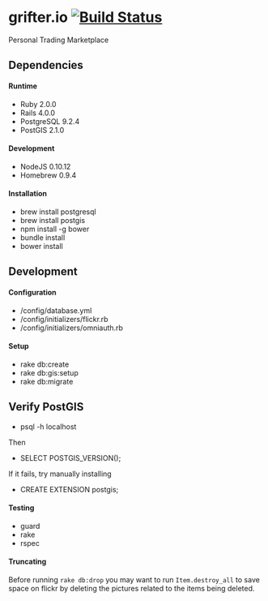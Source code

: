 grifter.io [![Build Status](https://api.travis-ci.org/wcamarao/grifter.png)](http://travis-ci.org/wcamarao/grifter)
==========

Personal Trading Marketplace

## Dependencies

#### Runtime

  * Ruby 2.0.0
  * Rails 4.0.0
  * PostgreSQL 9.2.4
  * PostGIS 2.1.0

#### Development

  * NodeJS 0.10.12
  * Homebrew 0.9.4

#### Installation

  * brew install postgresql
  * brew install postgis
  * npm install -g bower
  * bundle install
  * bower install

## Development

#### Configuration

  * /config/database.yml
  * /config/initializers/flickr.rb
  * /config/initializers/omniauth.rb

#### Setup

  * rake db:create
  * rake db:gis:setup
  * rake db:migrate

## Verify PostGIS

  * psql -h localhost

Then

  * SELECT POSTGIS_VERSION();

If it fails, try manually installing

  * CREATE EXTENSION postgis;

#### Testing

  * guard
  * rake
  * rspec

#### Truncating

Before running `rake db:drop` you may want to run `Item.destroy_all` to save space on flickr by deleting the pictures related to the items being deleted.
